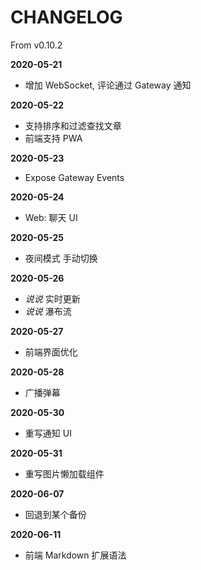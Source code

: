 # CHANGELOG

From v0.10.2

**2020-05-21**
- 增加 WebSocket, 评论通过 Gateway 通知

**2020-05-22**
- 支持排序和过滤查找文章
- 前端支持 PWA

**2020-05-23**
- Expose Gateway Events

**2020-05-24**
- Web: 聊天 UI

**2020-05-25**
- 夜间模式 手动切换

**2020-05-26**
- *说说* 实时更新
- *说说* 瀑布流

**2020-05-27**
- 前端界面优化

**2020-05-28**
- 广播弹幕

**2020-05-30**
- 重写通知 UI

**2020-05-31**
- 重写图片懒加载组件

**2020-06-07**
- 回退到某个备份

**2020-06-11**
- 前端 Markdown 扩展语法
